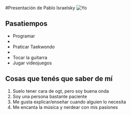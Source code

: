 #Presentación de Pablo Israelsky
![Yo](./assets/20220313_134624.jpg)
<h2>Pasatiempos</h2>
<ul>
    <li>Programar<li>
    <li>Praticar Taekwondo<li>
    <li>Tocar la guitarra</li>
    <li>Jugar videojuegos</li>
</ul>
<h2>Cosas que tenés que saber de mí</h2>
<ol>
    <li>Suelo tener cara de ogt, pero soy buena onda</li>
    <li>Soy una persona bastante paciente</li>
    <li>Me gusta explicar/enseñar cuando alguien lo necesita</li>
    <li>Me encanta la música y nerdear con mis pasiones</li>
</ol>
